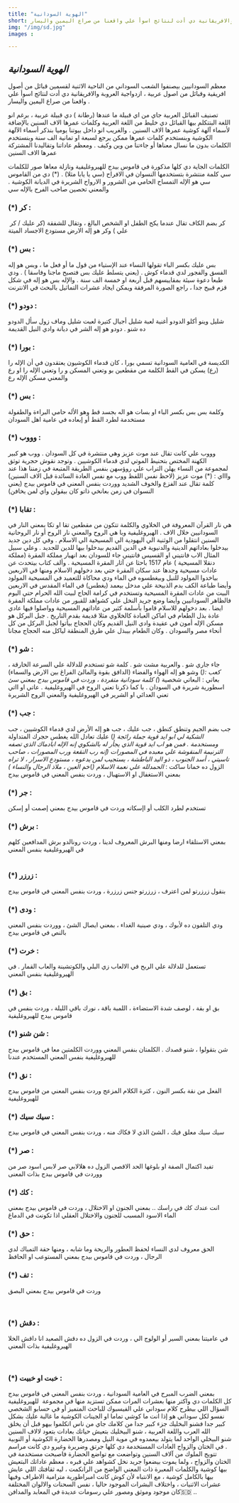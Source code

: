 ```yaml
---
title: "الهوية السودانية"
short: معظم السودانيين بيصنفوا الشعب السوداني من الناحية الاثنية لقسمين قبائل من أصول افريقية وقبائل من اصول عربية ، ازدواجية العروبة والافريقانية دي أدت لنتائج اسوأ علي واقعنا من صراع اليمين واليسار   ....
img: "/img/sd.jpg"
images :

---
```


## ‎*الهوية السودانية*
 
‎معظم السودانيين بيصنفوا الشعب السوداني من الناحية الاثنية لقسمين قبائل من أصول افريقية وقبائل من اصول عربية ، ازدواجية العروبة والافريقانية دي أدت لنتائج اسوأ علي واقعنا من صراع اليمين واليسار .

‎تصنيف القبائل العربية جاي من اي قبيلة ما عندها (رطانة ) دي قبيلة عربية ، برغم انو اللغة البتتكلم بيها القبائل دي خليط من اللغة العربية وكلمات عمرها الاف السنين بالإضافة لأسماء آلهة كوشية عمرها الاف السنين . والغريب انو داخل بيوتنا يوميا بنذكر أسماء الآلهة الكوشية وبنستخدم كلمات عمرها ممكن يرجع لسبعة او تمانية الف سنة وبنستخدم الكلمات بدون ما نسال معناها أو جاءتنا من وين وكيف . ومعظم عاداتنا وتقاليدنا المشتركة عمرها الاف السنين 

‎الكلمات الجاية دي كلها مذكورة في قاموس بيدج للهيروغليفية ونازلة معاها صور للكلمات دي من القاموس 
‎(*) سي كلمة منتشرة بتستخدمها النسوان في الافراح (سي يا يابا مثلا) . سي هو الإله التمساح الحامي من الشرور و الارواح الشريرة في الديانة الكوشية . والمعني تحصين صاحب الفرح بالإله سي
‎

### (*) كر :

‎ كر بضم الكاف تقال عندما يكح الطفل او الشخص البالغ ، وتقال للشفقة (كر عليك / كر علي ) وكر هو إله الارض مستودع الاجساد الميتة 
‎

### (*) بس : 

‎بس عليك بكسر الباء تقولها النساء عند الإستياء من قول ما أو فعل ما ، وبس هو إله الفسق والفجور لدي قدماء كوش . (يعني  يتسلط عليك بس فتصبح ماجنا وفاسقا ) . ودي طبعا دعوة سيئة بمقاييسهم قبل أربعة او خمسة الف سنة . والإله بس هو إله في شكل قزم قبيح جدا  ، راجع الصورة المرفقة ويمكن ايجاد عشرات التماثيل بالبحث في الانترنت 
‎

### (*) دودو :

‎شليل وينو أكلو الدودو أغنية لعبة شليل أجيال كتيرة لعبت شليل وماف زول سأل الدودو ده شنو . دودو هو إله الشر في ديانة وادي النيل القديمة 

### (*) بورا :

‎الكديسة في العامية السودانية تسمي بورا ، كان قدماء الكوشيون يعتقدون في أن الإله را (رع) يسكن في القط الكلمة من مقطعين بو وتعني المسكن و را وتعني الإله را او رع والمعني مسكن الإله رع
‎

### (*) بس :

‎بس بكسر الباء او بسات هو اله بجسد قط وهو الأله حامي البراءة والطفولة 
‎وكلمة بس مستخدمة لطرد القط أو إبعاده في عامية اهل السودان
‎

### (*) وووب :


‎وووب علي  كانت تقال عند موت عزيز وهي منتشرة في كل السودان . ووب هو كبير الكهنة المختص بتحنيط الموتي لدي قدماء الكوشيين . وتوجد نقوش حجرية توثق لمجموعة من النساء يهلن التراب علي روؤسهن بنفس الطريقة المتبعة في زمننا هذا عند موت عزيز  (لاحظ نفس اللفظ ووب مع نفس العادة السائدة قبل الاف السنين) 
‎(*) واااي : كلمة تقال عند الفزع والخوف الشديد ووردت بنفس المعني في قاموس بيدج (يعني النسوان في زمن بعانخي ذاتو كان بيقولن واي لمن يخافن)
‎

### (*) تقابا :

‎هي نار القرآن المعروفة في الخلاوي والكلمة تتكون من مقطعين تقا او تكا بمعني النار في الهيروغليفية  وبا هي الروح والمعني نار الروح أو نار الروحانية .
‎السودانيين خلال الاف السنين انتقلوا من الوثنية الي اليهودية الي المسيحية الي الاسلام . وفي كل دين جديد بيدخلوا بعاداتهم الدينية والدنيوية في الدين القديم بيدخلوا بيها للدين للجديد . وعلي سبيل المثال الاب فانتيني او القسيس فانتيني جاء للسودان بعد انهيار مملكة المقرة (مملكة دنقلا المسيحية ) عام 1517 باحثا عن آثار المقرة المسيحية . وألف كتاب بيتحدث عن عادات مسيحية  وجدها عند سكان المقرة حتي بعد دخولهم الاسلام ومنها في الاربعين بياخدوا المولود للنيل وبيغطسوه في الماء ودي محاكاة للتعميد في المسيحية المولود بيعمد (يغطس) في الماء المقدس في الاربعين 
‎وأيضا طباعة الكف بدم الذبيحة علي مدخل البيت من عادات المقرة المسيحية وتستخدم في كرامة الحاج لبيت الله الحرام حتي اليوم  وأيضا وضع جريد النخل علي كشواهد للقبور من عادات مملكة المقرة 
‎فالظاهر السودانيين بعد دخولهم للاسلام قاموا بأسلمة كثير من عاداتهم المسيحية وواصلوا فيها عادي . 
‎ايضا عادة بذل الطعام في اماكن العبادة كالخلاوي مثلا قديمة بقدم التاريخ . جبل البركل هو مسكن الإله أمون في عقيدة وادي النيل القديم وكان الحجاج بيأتوا لجبل البركل من كل أنحاء مصر والسودان . وكان الطعام بيبذل علي طرق المنطقة لياكل منه الحجاج مجانا 
‎

### (*) شو :


‎جاء جاري شو . والعربية مشت شو . كلمة شو تستخدم للدلالة علي السرعة الخارقة ، وشو هو إله الهواء والفضاء (الدافق بقوة والمالئ الفراغ بين الارض والسماء)
‎(*)كعب : كلمة سودانية متفردة ، وردت في قاموس بيدج بمعني سئ 
‎(*) بعاتي : البعاتي شخصية اسطورية شريرة في السودان . با كما ذكرنا تعني الروح في الهيروغليفية . عاتي او ااتي تعني العدائي او الشرير في الهيروغليفية والمعني الروح الشريرة 
‎

### (*) جب :


‎جب   بضم الجيم وتنطق كنطق  ، جب عليك ، جب هو إله الأرض لدي قدماء الكوشيين ، جب عليك تعادل الله يغطس حجرك المتداولة 
‎(*) الشكية لي ابو ايد قوية جملة رائجة ومستخدمة . فمن هو اب ايد قوية الذي يجأر له بالشكوي إنه الإله ابادماك الذي تصفه الترنيمة المنقوشة علي معبده في المصورات (إنه رب النقعة ورب المصورات ، صاحب تاسيتي ، أسد الجنوب ، ذو اليد الباطشة ، يستجيب لمن يدعوه ، مستودع الاسرار ، لا تراه العين ، ملاذ الرجال والنساء )
‎الحمدلله علي نعمة الاسلام (*)خم :
‎الزول ده خمانا ساكت بمعني الاستغفال او الاستهبال ، وردت بنفس المعني في قاموس بيدج 
‎

### (*) جر : 

‎تستخدم لطرد الكلب أو اإسكاته وردت في قاموس بيدج بمعني إصمت أو إسكن 
‎

### (*) برش :


‎رونالدو برش المدافعين كلهم 
‎بمعني الاستلقاء ارضا ومنها البرش المعروف لدينا ، وردت في الهيروغليفية بنفس المعني  
‎

### (*) زرزر : 


‎بنقول زرزرتو لمن اعترف ، زرزرتو جنس زرزرة ، وردت بنفس المعني في قاموس بيدج 
‎

### (*) ودى :


‎ودي التلفون ده لأبوك ، ودي صينية الغداء ، بمعني ايصال الشئ ، ووردت بنفس المعني بالنص في قاموس بيدج 
‎

### (*) خرت :


‎تستعمل للدلالة علي الربح في الالعاب زي البلي والكوتشينة والعاب القمار . في الهيروغليفية بنفس المعني 
‎

### (*) بق : 


‎بق او بقة ، لوصف شدة الاستضاءة ، اللمبة باقة ، نورك باقي الليلة ، وردت بنفس في قاموس بيدج للهيروغليفية
‎

### (*) شن شنو :


‎شن بتقولوا ، شنو قصدك . الكلمتان بنفس المعني ووردت الكلمتين معا في قاموس بيدج للهبروغليفية بنفس المعني المستخدم عندنا 
‎

### (*) نق :

‎الفعل من نقة بكسر النون ، كثرة الكلام المزعج وردت بنفس المعني من قاموس بيدج للهيروغليفية 
‎

### (*) سيك سيك :


‎سيك سيك معلق فيك ، الشئ الذي لا فكاك منه ، وردت بنفس المعني في قاموس بيدج
‎

### (*) صر :

‎لابس اسود صر من 
‎الزول ده هلالابي صر 
‎تفيد اكتمال الصفة او بلوغها الحد الاقصي ووردت في قاموس بيدج بذات المعنى 
‎

### (*) كك :


‎انت عندك كك في راسك .. بمعني الجنون او الاختلال ، وردت في قاموس بيدج بمعني الماء الاسود المسبب للجنون والاختلال العقلي اذا تكونت في الدماغ 
‎

### (*) حق :


‎الحق معروف لدي النساء لحفظ العطور والريحة وما شابه ، ومنها حقة التمباك لدي الرجال ، وردت في قاموس بيدج بمعني المستوعب او الحافظ
‎

### (*) تف :


‎وردت في قاموس بيدج بمعني البصق 


‎

### (*) دقش :


‎انا داقش الخلا 
‎الزول ده دقش الصعيد 
‎في عاميتنا بمعني السير أو الولوج الي ، وردت في الهيروغليفية بذات المعني 

‎

### (*) خبت او خبيت :


‎بمعني الضرب المبرح في العامية السودانية  ، وردت بنفس المعني في قاموس بيدج للهيروغليفية 
‎  كل الكلمات دي واكتر منها بعشرات المرات ممكن تستزيد منها في مجموعة  كلام سوداني علي الفيسبوك  للباحث  المتميز  أو في حسابو الشخصي 
‎السؤال اللي بيطرح نفسو لكل سوداني هو إذا انت ما كوشي تماما او الجينات الكوشية ما غالبة عليك بشكل كبير جدا فشنو البخليك جزء كبير جدا من كلامك جاي من ناس اتكلموا بيهو قبل أن يخلق الله العرب واللغة العربية ، شنو البيخليك بتعيش حياتك بعادات بتعود لالاف السنين ومصدرها الحضارة الكوشية أو النوبية 
‎شنو البيخلي الواحد لما يتولد بيعمدوه في موية النيل . في الختان والزواج العادات المستخدمة دي كلها جرتق وضريرة وغيرو دي كانت مراسم تتويج الملوك من آلاف السنين وتواضعت مع تواضع الحضارة فاصبحت مستخدمة في الختان والزواج ، ولما يموت بيضعوا جريد نخل كشواهد علي قبره ، معظم عاداتك البتعيش بيها كوشية والكلمات المعبرة ذات المعني الواضح من الرانكمت ، ليه ثقافتك اللي عايش بيها بالكامل كوشية ، مع الانتباه لأن كوش كانت امبراطورية مترامية الاطراف وفيها عشرات الاثنيات ، واختلاف البشرات الموجود حاليا ، نفس السحنات والالوان المختلفة   كان موجود  وموثق ومصور علي رسومات عديدة في المعابد والمدافن🇸🇩 ..